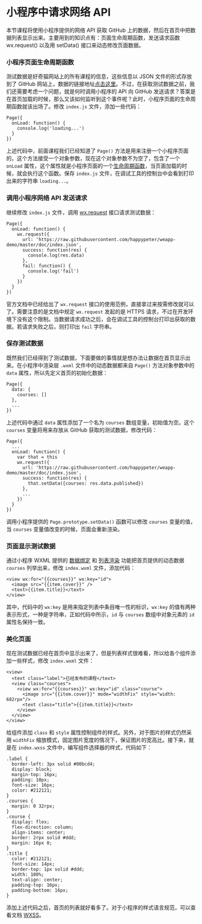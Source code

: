 # 小程序中请求网络 API

本节课程将使用小程序提供的网络 API 获取 GitHub 上的数据，然后在首页中把数据列表显示出来。主要用到的知识点有：页面生命周期函数，发送请求函数 wx.request() 以及用 setData() 接口来动态修改页面数据。

### 小程序页面生命周期函数

测试数据是好奇猫网站上的所有课程的信息，这些信息以 JSON 文件的形式存放到了 GitHub 网站上，数据的链接地址[点击这里](https://raw.githubusercontent.com/happypeter/weapp-demo/master/doc/index.json)。不过，在获取测试数据之前，我们还需要考虑一个问题，就是何时调用小程序的 API 向 GitHub 发送请求？答案是在首页加载的时候，那么又该如何监听到这个事件呢？此时，小程序页面的生命周期函数就该出场了。修改 `index.js` 文件，添加一些代码：

```
Page({
  onLoad: function() {
    console.log('loading...')
  }
})
```

上述代码中，前面课程我们已经知道了 `Page()` 方法是用来注册一个小程序页面的，这个方法接受一个对象参数，现在这个对象参数不为空了，包含了一个 `onLoad` 属性，这个属性就是小程序页面的一个[生命周期函数](https://mp.weixin.qq.com/debug/wxadoc/dev/framework/app-service/page.html)，当页面加载的时候，就会执行这个函数。保存 `index.js` 文件，在调试工具的控制台中会看到打印出来的字符串 `loading...`。

### 调用小程序网络 API 发送请求

继续修改 `index.js` 文件，调用 [wx.request](https://mp.weixin.qq.com/debug/wxadoc/dev/api/network-request.html#wxrequestobject) 接口请求测试数据：

```
Page({
  onLoad: function() {
    wx.request({
      url: 'https://raw.githubusercontent.com/happypeter/weapp-demo/master/doc/index.json',
      success: function(res) {
        console.log(res.data)
      },
      fail: function() {
        console.log('fail')
      }
    })
  }
})
```

官方文档中已经给出了 `wx.request` 接口的使用范例，直接拿过来按需修改就可以了。需要注意的是文档中规定 `wx.request` 发起的是 HTTPS 请求，不过在开发环境下没有这个限制。当数据请求成功之后，会在调试工具的控制台打印出获取的数据。若请求失败之后，则打印出 `fail` 字符串。

### 保存测试数据

既然我们已经得到了测试数据，下面要做的事情就是想办法让数据在首页显示出来。在小程序中渲染层 `.wxml` 文件中的动态数据都来自 `Page()` 方法对象参数中的 `data` 属性，所以先定义首页的初始化数据：

```
Page({
  data: {
    courses: []
  },
  ...
})
```

上述代码中通过 `data` 属性添加了一个名为 `courses` 数组变量，初始值为空。这个 `courses` 变量将用来存放从 GitHub 获取的测试数据，修改代码：

```
Page({
  ...
  onLoad: function() {
    var that = this
    wx.request({
      url: 'https://raw.githubusercontent.com/happypeter/weapp-demo/master/doc/index.json',
      success: function(res) {
        that.setData({courses: res.data.published})
      },
      ...
    })
  }
})
```

调用小程序提供的 `Page.prototype.setData()` 函数可以修改 `courses` 变量的值，当 `courses` 变量值改变的时候，页面会重新渲染。

### 页面显示测试数据

通过小程序 WXML 提供的 [数据绑定](https://mp.weixin.qq.com/debug/wxadoc/dev/framework/view/wxml/data.html) 和 [列表渲染](https://mp.weixin.qq.com/debug/wxadoc/dev/framework/view/wxml/list.html) 功能把首页提供的动态数据 `courses` 列举出来，修改 `index.wxml` 文件，添加代码：

```
<view wx:for="{{courses}}" wx:key="id">
  <image src="{{item.cover}}" />
  <text>{{item.title}}</text>
</view>
```

其中，代码中的 `wx:key` 是用来指定列表中条目唯一性的标识，`wx:key` 的值有两种表示形式，一种是字符串，正如代码中所示，`id` 与 `courses` 数组中对象元素的 `id` 属性名保持一致。

### 美化页面

现在测试数据已经在首页中显示出来了，但是列表样式很难看，所以给各个组件添加一些样式，修改 `index.wxml` 文件：

```
<view>
  <text class="label">已经发布的课程</text>
  <view class="courses">
    <view wx:for="{{courses}}" wx:key="id" class="course">
      <image src="{{item.cover}}" mode="widthFix" style="width: 682rpx"/>
      <text class="title">{{item.title}}</text>
    </view>
  </view>
</view>
```

给组件添加 `class` 和 `style` 属性控制组件的样式。另外，对于图片的样式仍然采用 `widthFix` 缩放模式，固定图片宽度的情况下，保证图片的宽高比。接下来，就是在 `index.wxss` 文件中，编写组件选择器的样式，代码如下：

```
.label {
  border-left: 3px solid #00bcd4;
  display: block;
  margin-top: 16px;
  padding: 10px;
  font-size: 16px;
  color: #212121;
}
.courses {
  margin: 0 32rpx;
}
.course {
  display: flex;
  flex-direction: column;
  align-items: center;
  border: 2rpx solid #ddd;
  margin: 16px 0;
}
.title {
  color: #212121;
  font-size: 14px;
  border-top: 1px solid #ddd;
  width: 100%;
  text-align: center;
  padding-top: 16px;
  padding-bottom: 16px;
}
```

添加上述代码之后，首页的列表就好看多了。对于小程序的样式语言规范，可以查看文档 [WXSS](https://mp.weixin.qq.com/debug/wxadoc/dev/framework/view/wxss.html)。
